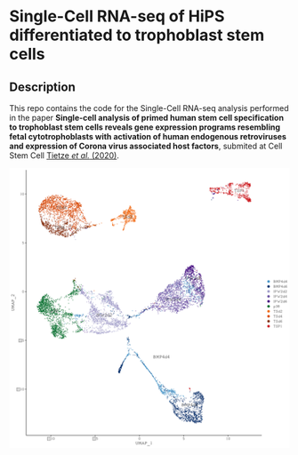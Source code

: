 # Single-Cell RNA-seq of HiPS differentiated to trophoblast stem cells

## Description

This repo contains the code for the Single-Cell RNA-seq analysis performed in the paper
**Single-cell analysis of primed human stem cell specification to trophoblast stem cells reveals gene expression programs resembling fetal cytotrophoblasts with activation of human endogenous retroviruses and expression of Corona virus associated host factors**, submited at Cell Stem Cell [Tietze _et al._ (2020)](https://doi.org/...).

<p align="center">
<img src="img/umap_scrnaseq.png" width="600">
</p>
